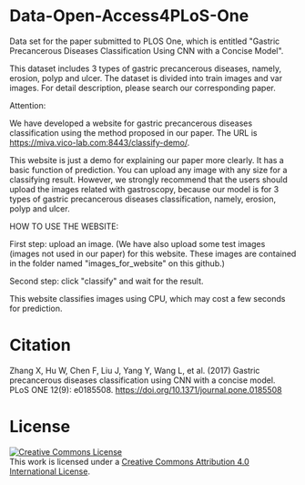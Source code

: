 # Data-Open-Access4PLoS-One
Data set for the paper submitted to PLOS One, which is entitled "Gastric Precancerous Diseases Classification Using CNN with a Concise Model".

This dataset includes 3 types of gastric precancerous diseases, namely, erosion, polyp and ulcer. 
The dataset is divided into train images and var images. For detail description, please search our corresponding paper.

Attention: 

We have developed a website for gastric precancerous diseases classification using the method proposed in our paper. The URL is  https://miva.vico-lab.com:8443/classify-demo/.

This website is just a demo for explaining our paper more clearly. It has a basic function of prediction. You can upload any image with any size for a classifying result. However, we strongly recommend that the users should upload the images related with gastroscopy, because our model is for 3 types of gastric precancerous diseases classification, namely, erosion, polyp and ulcer.


HOW TO USE THE WEBSITE:


First step: upload an image. (We have also upload some test images (images not used in our paper) for this website. These images are contained in the folder named "images_for_website" on this github.)

Second step: click "classify" and wait for the result.



This website classifies images using CPU, which may cost a few seconds for prediction.

# Citation
Zhang X, Hu W, Chen F, Liu J, Yang Y, Wang L, et al. (2017) Gastric precancerous diseases classification using CNN with a concise model. PLoS ONE 12(9): e0185508. https://doi.org/10.1371/journal.pone.0185508

# License
<a rel="license" href="http://creativecommons.org/licenses/by/4.0/"><img alt="Creative Commons License" style="border-width:0" src="https://i.creativecommons.org/l/by/4.0/88x31.png" /></a><br />This work is licensed under a <a rel="license" href="http://creativecommons.org/licenses/by/4.0/">Creative Commons Attribution 4.0 International License</a>.
